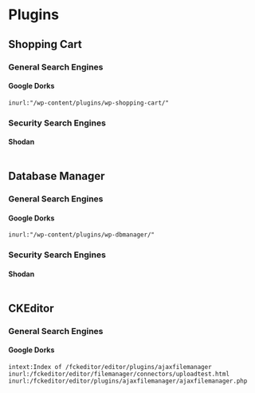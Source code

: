 # Plugins

## Shopping Cart

### General Search Engines

#### Google Dorks

```
inurl:"/wp-content/plugins/wp-shopping-cart/"
```

### Security Search Engines

#### Shodan

```

```

## Database Manager

### General Search Engines

#### Google Dorks

```
inurl:"/wp-content/plugins/wp-dbmanager/"
```

### Security Search Engines

#### Shodan

```

```

## CKEditor

### General Search Engines

#### Google Dorks

```
intext:Index of /fckeditor/editor/plugins/ajaxfilemanager
inurl:/fckeditor/editor/filemanager/connectors/uploadtest.html
inurl:/fckeditor/editor/plugins/ajaxfilemanager/ajaxfilemanager.php
```